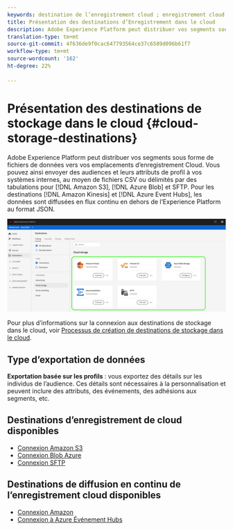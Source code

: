 ```yaml
---
keywords: destination de l’enregistrement cloud ; enregistrement cloud
title: Présentation des destinations d’Enregistrement dans le cloud
description: Adobe Experience Platform peut distribuer vos segments sous forme de fichiers de données à vos emplacements d’enregistrement cloud Amazon S3, AWS Kinesis, Azure Événement Hubs ou SFTP.
translation-type: tm+mt
source-git-commit: 4f636de9f0cac647793564ce37c6589d096b61f7
workflow-type: tm+mt
source-wordcount: '162'
ht-degree: 22%

---
```



# Présentation des destinations de stockage dans le cloud {#cloud-storage-destinations}

Adobe Experience Platform peut distribuer vos segments sous forme de fichiers de données vers vos emplacements d’enregistrement Cloud. Vous pouvez ainsi envoyer des audiences et leurs attributs de profil à vos systèmes internes, au moyen de fichiers CSV ou délimités par des tabulations pour [!DNL Amazon S3], [!DNL Azure Blob] et SFTP. Pour les destinations [!DNL Amazon Kinesis] et [!DNL Azure Event Hubs], les données sont diffusées en flux continu en dehors de l’Experience Platform au format JSON.

![Destinations des enregistrements de cloud d’Adobe](../../assets/catalog/cloud-storage/cloud-storage-destinations.png)

Pour plus d’informations sur la connexion aux destinations de stockage dans le cloud, voir [Processus de création de destinations de stockage dans le cloud](./workflow.md).

## Type d’exportation de données

**Exportation basée sur les profils** : vous exportez des détails sur les individus de l’audience. Ces détails sont nécessaires à la personnalisation et peuvent inclure des attributs, des événements, des adhésions aux segments, etc.

## Destinations d’enregistrement de cloud disponibles

- [Connexion Amazon S3](./amazon-s3.md)
- [Connexion Blob Azure](./azure-blob.md)
- [Connexion SFTP](./sftp.md)

## Destinations de diffusion en continu de l’enregistrement cloud disponibles

- [Connexion Amazon](./amazon-kinesis.md)
- [Connexion à Azure Événement Hubs](./azure-event-hubs.md)